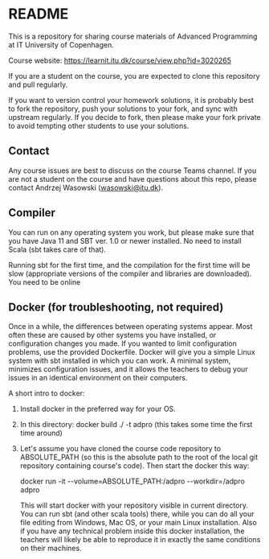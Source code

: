 # README

This is a repository for sharing course materials of Advanced
Programming at IT University of Copenhagen.

Course website: https://learnit.itu.dk/course/view.php?id=3020265

If you are a student on the course, you are expected to clone this
repository and pull regularly.

If you want to version control your homework solutions, it is probably
best to fork the repository, push your solutions to your fork, and
sync with upstream regularly. If you decide to fork, then please make
your fork private to avoid tempting other students to use your
solutions.

## Contact

Any course issues are best to discuss on the course Teams channel.
If you are not a student on the course and have questions about this
repo, please contact Andrzej Wasowski (wasowski@itu.dk).

## Compiler

You can run on any operating system you work, but please make sure
that you have Java 11 and SBT ver. 1.0 or newer installed.  No need to
install Scala  (sbt takes care of that).

Running sbt for the first time, and the compilation for the first time
will be slow (appropriate versions of the compiler and libraries are
downloaded). You need to be online

## Docker (for troubleshooting, not required)

Once in a while, the differences between operating systems
appear.  Most often these are caused by other systems you have
installed, or configuration changes you made.  If you wanted to limit
configuration problems, use the provided Dockerfile. Docker will give
you a simple Linux system with sbt installed in which you can work.  A
minimal system, minimizes configuration issues, and it allows the
teachers to debug your issues in an identical environment on their
computers.

A short intro to docker:

1. Install docker in the preferred way for your OS.

2. In this directory: docker build ./  -t adpro (this takes some time
   the first time around)

3. Let's  assume   you  have  cloned   the  course  code   repository
   to ABSOLUTE_PATH (so this  is the absolute path to the  root of
   the local git repository containing course's code). Then start the
   docker this way:

   docker run -it --volume=ABSOLUTE_PATH:/adpro --workdir=/adpro adpro

   This will start docker with your repository visible in current
   directory.  You can run sbt (and other scala tools) there, while you
   can do all your file editing from Windows, Mac OS, or your main Linux
   installation.  Also if you have any technical problem inside this
   docker installation, the teachers will likely be able to reproduce it
   in exactly the same conditions on their machines.
